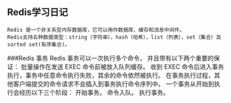## Redis学习日记
    Redis 是一个非关系型内存数据库，它可以用作数据库、缓存和消息中间件。 
    Redis支持五种数据类型：string（字符串），hash（哈希），list（列表），set（集合）及sorted set(有序集合)。
 

###Redis 事务
    Redis 事务可以一次执行多个命令， 并且带有以下两个重要的保证：
    批量操作在发送 EXEC 命令前被放入队列缓存。
    收到 EXEC 命令后进入事务执行，事务中任意命令执行失败，其余的命令依然被执行。
    在事务执行过程，其他客户端提交的命令请求不会插入到事务执行命令序列中。
    一个事务从开始到执行会经历以下三个阶段：
    开始事务。
    命令入队。
    执行事务。
